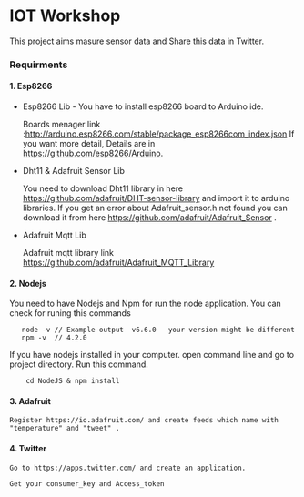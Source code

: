 # IOT Workshop 
This project aims masure sensor data and Share this data in Twitter.

### Requirments 
#### 1. Esp8266 
*  Esp8266 Lib - <return>
You have to install esp8266 board to Arduino ide.
    
    Boards menager link :http://arduino.esp8266.com/stable/package_esp8266com_index.json
    If you want more detail, Details are in https://github.com/esp8266/Arduino.
*  Dht11 & Adafruit Sensor Lib 

    You need to download Dht11 library in here https://github.com/adafruit/DHT-sensor-library and import it to arduino libraries.
    If you get an error about Adafruit_sensor.h not found you can download it from 
    here https://github.com/adafruit/Adafruit_Sensor .
* Adafruit Mqtt Lib
   
    Adafruit mqtt library link https://github.com/adafruit/Adafruit_MQTT_Library
#### 2. Nodejs 
 
 You need to have Nodejs and Npm for run the node application. <return>
 You can check for runing this commands
 ```
    node -v // Example output  v6.6.0   your version might be different
    npm -v  // 4.2.0
 ```
If you have nodejs installed in your computer. open command line and go to project directory. Run this command.
```
    cd NodeJS & npm install
```

#### 3. Adafruit

    Register https://io.adafruit.com/ and create feeds which name with 
    "temperature" and "tweet" .

#### 4. Twitter

    Go to https://apps.twitter.com/ and create an application. 

    Get your consumer_key and Access_token



